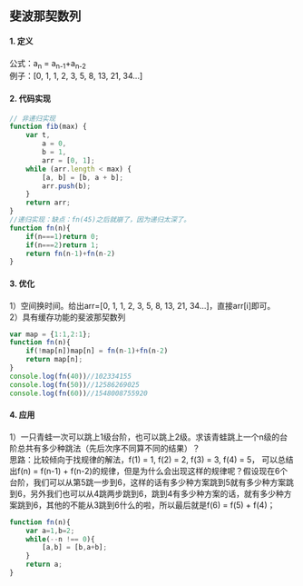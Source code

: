 ## 斐波那契数列

#### 1. 定义  
公式：a<sub>n</sub> = a<sub>n-1</sub>+a<sub>n-2</sub>  
例子：[0, 1, 1, 2, 3, 5, 8, 13, 21, 34...]

#### 2. 代码实现
```js
// 非递归实现
function fib(max) {
    var t,
        a = 0,
        b = 1,
        arr = [0, 1];
    while (arr.length < max) {
        [a, b] = [b, a + b];
        arr.push(b);
    }
    return arr;
}
//递归实现：缺点：fn(45)之后就崩了，因为递归太深了。
function fn(n){
    if(n===1)return 0;
    if(n===2)return 1;
    return fn(n-1)+fn(n-2)
}
```

#### 3. 优化  
1）空间换时间。给出arr=[0, 1, 1, 2, 3, 5, 8, 13, 21, 34...]，直接arr[i]即可。  
2）具有缓存功能的斐波那契数列
```js
var map = {1:1,2:1};
function fn(n){
    if(!map[n])map[n] = fn(n-1)+fn(n-2)
    return map[n];
}
console.log(fn(40))//102334155
console.log(fn(50))//12586269025
console.log(fn(60))//1548008755920
```

#### 4. 应用  
1）一只青蛙一次可以跳上1级台阶，也可以跳上2级。求该青蛙跳上一个n级的台阶总共有多少种跳法（先后次序不同算不同的结果）？  
思路：比较倾向于找规律的解法，f(1) = 1, f(2) = 2, f(3) = 3, f(4) = 5，  可以总结出f(n) = f(n-1) + f(n-2)的规律，但是为什么会出现这样的规律呢？假设现在6个台阶，我们可以从第5跳一步到6，这样的话有多少种方案跳到5就有多少种方案跳到6，另外我们也可以从4跳两步跳到6，跳到4有多少种方案的话，就有多少种方案跳到6，其他的不能从3跳到6什么的啦，所以最后就是f(6) = f(5) + f(4)；
```js
function fn(n){
    var a=1,b=2;
    while(--n !== 0){
        [a,b] = [b,a+b];
    }
    return a;
}
```